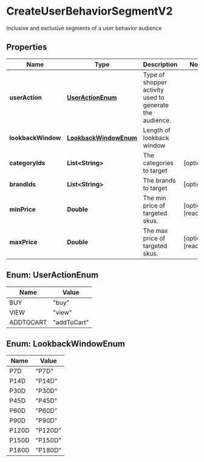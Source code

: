 

# CreateUserBehaviorSegmentV2

Inclusive and exclusive segments of a user behavior audience 

## Properties

Name | Type | Description | Notes
------------ | ------------- | ------------- | -------------
**userAction** | [**UserActionEnum**](#UserActionEnum) | Type of shopper activity used to generate the audience. | 
**lookbackWindow** | [**LookbackWindowEnum**](#LookbackWindowEnum) | Length of lookback window | 
**categoryIds** | **List&lt;String&gt;** | The categories to target |  [optional]
**brandIds** | **List&lt;String&gt;** | The brands to target |  [optional]
**minPrice** | **Double** | The min price of targeted skus. |  [optional] [readonly]
**maxPrice** | **Double** | The max price of targeted skus. |  [optional] [readonly]



## Enum: UserActionEnum

Name | Value
---- | -----
BUY | &quot;buy&quot;
VIEW | &quot;view&quot;
ADDTOCART | &quot;addToCart&quot;



## Enum: LookbackWindowEnum

Name | Value
---- | -----
P7D | &quot;P7D&quot;
P14D | &quot;P14D&quot;
P30D | &quot;P30D&quot;
P45D | &quot;P45D&quot;
P60D | &quot;P60D&quot;
P90D | &quot;P90D&quot;
P120D | &quot;P120D&quot;
P150D | &quot;P150D&quot;
P180D | &quot;P180D&quot;



